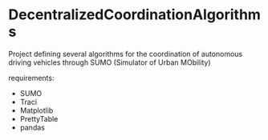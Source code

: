 # DecentralizedCoordinationAlgorithms
Project defining several algorithms for the coordination of autonomous driving vehicles through SUMO (Simulator of Urban MObility)

requirements:
- SUMO
- Traci
- Matplotlib
- PrettyTable
- pandas